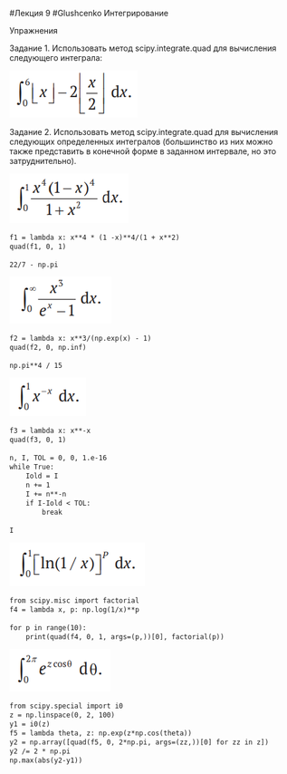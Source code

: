 #Лекция 9 #Glushcenko Интегрирование
  
Упражнения

Задание 1. Использовать метод scipy.integrate.quad для вычисления следующего интеграла:

![](images/image12.png)

Задание 2. Использовать метод scipy.integrate.quad для вычисления следующих определенных интегралов (большинство из них можно также представить в конечной форме в заданном интервале, но это затруднительно).

![](images/image13.png)

    f1 = lambda x: x**4 * (1 -x)**4/(1 + x**2)
    quad(f1, 0, 1)

    22/7 - np.pi
    
![](images/image14.png)

    f2 = lambda x: x**3/(np.exp(x) - 1)
    quad(f2, 0, np.inf)

    np.pi**4 / 15

![](images/image15.png)

    f3 = lambda x: x**-x
    quad(f3, 0, 1)

    n, I, TOL = 0, 0, 1.e-16
    while True:
        Iold = I
        n += 1
        I += n**-n
        if I-Iold < TOL:
            break

    I

![](images/image16.png)

    from scipy.misc import factorial
    f4 = lambda x, p: np.log(1/x)**p

    for p in range(10):
        print(quad(f4, 0, 1, args=(p,))[0], factorial(p))

![](images/image17.png)

    from scipy.special import i0
    z = np.linspace(0, 2, 100)
    y1 = i0(z)
    f5 = lambda theta, z: np.exp(z*np.cos(theta))
    y2 = np.array([quad(f5, 0, 2*np.pi, args=(zz,))[0] for zz in z])
    y2 /= 2 * np.pi
    np.max(abs(y2-y1))
